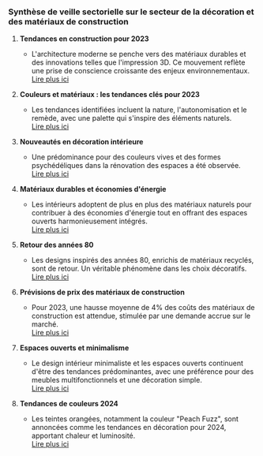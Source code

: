 ### Synthèse de veille sectorielle sur le secteur de la décoration et des matériaux de construction

1. **Tendances en construction pour 2023**  
   - L'architecture moderne se penche vers des matériaux durables et des innovations telles que l'impression 3D. Ce mouvement reflète une prise de conscience croissante des enjeux environnementaux.  
   [Lire plus ici](https://www.accio.com/business/fr/tendance-construction-maison-2023)

2. **Couleurs et matériaux : les tendances clés pour 2023**  
   - Les tendances identifiées incluent la nature, l'autonomisation et le remède, avec une palette qui s'inspire des éléments naturels.  
   [Lire plus ici](https://www.investwood.pt/fr/couleurs-et-materiaux-les-tendances-pour-2023/)

3. **Nouveautés en décoration intérieure**  
   - Une prédominance pour des couleurs vives et des formes psychédéliques dans la rénovation des espaces a été observée.  
   [Lire plus ici](https://www.designconstructions.com/fr/blog/2023/03/news-25-top-5-tendances-deco-2023.html)

4. **Matériaux durables et économies d'énergie**  
   - Les intérieurs adoptent de plus en plus des matériaux naturels pour contribuer à des économies d'énergie tout en offrant des espaces ouverts harmonieusement intégrés.  
   [Lire plus ici](https://www.cupastone.fr/les-5-tendances-pour-votre-maison-en-2023/)

5. **Retour des années 80**  
   - Les designs inspirés des années 80, enrichis de matériaux recyclés, sont de retour. Un véritable phénomène dans les choix décoratifs.  
   [Lire plus ici](https://www.marieclaire.fr/maison/tendance-deco-2023,1433575.asp)

6. **Prévisions de prix des matériaux de construction**  
   - Pour 2023, une hausse moyenne de 4% des coûts des matériaux de construction est attendue, stimulée par une demande accrue sur le marché.  
   [Lire plus ici](https://translate.google.com/translate?u=https://www.amast.com/everything-you-need-to-know-about-2023-building-materials-prices/&hl=fr&sl=en&tl=fr&client=rq)

7. **Espaces ouverts et minimalisme**  
   - Le design intérieur minimaliste et les espaces ouverts continuent d'être des tendances prédominantes, avec une préférence pour des meubles multifonctionnels et une décoration simple.  
   [Lire plus ici](https://www.4-pieds.com/blog/les-tendances-actuelles-en-decoration-dinterieur-et-les-opportunites-de-carriere-associees/)

8. **Tendances de couleurs 2024**  
   - Les teintes orangées, notamment la couleur "Peach Fuzz", sont annoncées comme les tendances en décoration pour 2024, apportant chaleur et luminosité.  
   [Lire plus ici](https://home.by.me/fr/magazine-deco/idees-deco/tendances-deco/quelles-tendances-deco/)